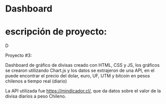 <h1>Dashboard</h1>

<h1>escripción de proyecto:</h1>D 

Proyecto #3:

Dashboard de gráfico de divisas creado con HTML, CSS y JS, los gráficos se crearon utilizando Chart.js y los datos se extrajeron de una API, en el puede encontrar el precio del dolar, euro, UF, UTM y bitcoin en pesos chilenos a tiempo real (diario)

La API utilizada fue https://mindicador.cl/, que da datos sobre el valor de la divisa diarios a peso Chileno.